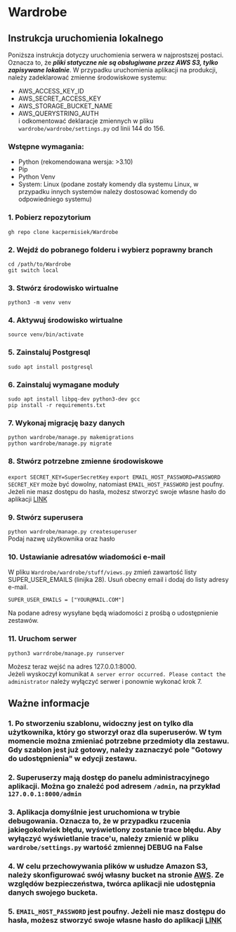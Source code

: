 # Wardrobe
 
## Instrukcja uruchomienia lokalnego

Poniższa instrukcja dotyczy uruchomienia serwera w najprostszej postaci. Oznacza to, że ***pliki statyczne nie są obsługiwane przez AWS S3, tylko zapisywane lokalnie***. W przypadku uruchomienia aplikacji na produkcji, należy zadeklarować zmienne środowiskowe systemu:
* AWS_ACCESS_KEY_ID
* AWS_SECRET_ACCESS_KEY
* AWS_STORAGE_BUCKET_NAME
* AWS_QUERYSTRING_AUTH  
i odkomentować deklaracje zmiennych w pliku `wardrobe/wardrobe/settings.py` od linii 144 do 156.

### Wstępne wymagania:
* Python (rekomendowana wersja: >3.10)
* Pip
* Python Venv
* System: Linux (podane zostały komendy dla systemu Linux, w przypadku innych systemów należy dostosować komendy do odpowiedniego systemu)

### 1. Pobierz repozytorium
```gh repo clone kacpermisiek/Wardrobe```

### 2. Wejdź do pobranego folderu i wybierz poprawny branch
```cd /path/to/Wardrobe```  
```git switch local```

### 3. Stwórz środowisko wirtualne
```python3 -m venv venv```  

### 4. Aktywuj środowisko wirtualne
```source venv/bin/activate```

### 5. Zainstaluj Postgresql
```sudo apt install postgresql ```

### 6. Zainstaluj wymagane moduły
```sudo apt install libpq-dev python3-dev gcc```  
```pip install -r requirements.txt```

### 7. Wykonaj migrację bazy danych
```python wardrobe/manage.py makemigrations```  
```python wardrobe/manage.py migrate```

### 8. Stwórz potrzebne zmienne środowiskowe
```export SECRET_KEY=SuperSecretKey```
```export EMAIL_HOST_PASSWORD=PASSWORD```
`SECRET_KEY` może być dowolny, natomiast `EMAIL_HOST_PASSWORD` jest poufny. Jeżeli nie masz dostępu do hasła, możesz stworzyć swoje własne hasło do aplikacji [LINK](https://support.google.com/accounts/answer/185833?hl=pl)

### 9. Stwórz superusera
```python wardrobe/manage.py createsuperuser```  
Podaj nazwę użytkownika oraz hasło

### 10. Ustawianie adresatów wiadomości e-mail  
W pliku `Wardrobe/wardrobe/stuff/views.py` zmień zawartość listy SUPER_USER_EMAILS (linijka 28). Usuń obecny email i dodaj do listy adresy e-mail. 

```SUPER_USER_EMAILS = ["YOUR@MAIL.COM"] ```  

Na podane adresy wysyłane będą wiadomości z prośbą o udostępnienie zestawów.


### 11. Uruchom serwer
```python3 warrdrobe/manage.py runserver```

Możesz teraz wejść na adres 127.0.0.1:8000.  
Jeżeli wyskoczył komunikat `A server error occurred. Please contact the administrator` należy wyłączyć serwer i ponownie wykonać krok 7.


## Ważne informacje
### 1. Po stworzeniu szablonu, widoczny jest on tylko dla użytkownika, który go stworzył oraz dla superuserów. W tym momencie można zmieniać potrzebne przedmioty dla zestawu. Gdy szablon jest już gotowy, należy zaznaczyć pole "Gotowy do udostępnienia" w edycji zestawu.

### 2. Superuserzy mają dostęp do panelu administracyjnego aplikacji. Można go znaleźć pod adresem `/admin`, na przykład `127.0.0.1:8000/admin`

### 3. Aplikacja domyślnie jest uruchomiona w trybie debugowania. Oznacza to, że w przypadku rzucenia jakiegokolwiek błędu, wyświetlony zostanie trace błędu. Aby wyłączyć wyświetlanie trace'u, należy zmienić w pliku `wardrobe/settings.py` wartość zmiennej DEBUG na False

### 4. W celu przechowywania plików w usłudze Amazon S3, należy skonfigurować swój własny bucket na stronie [AWS](https://aws.amazon.com/pm/serv-s3/?trk=518a7bef-5b4f-4462-ad55-80e5c177f12b&sc_channel=ps&ef_id=Cj0KCQjwz6ShBhCMARIsAH9A0qXEBriQ2zlsmv5QCdetZ9IL1GmrjWmXst6Ph0NWIwbTt-qKPQNbNngaAjSPEALw_wcB:G:s&s_kwcid=AL!4422!3!645186213484!e!!g!!amazon%20s3!19579892800!143689755565). Ze względów bezpieczeństwa, twórca aplikacji nie udostępnia danych swojego bucketa.

### 5. `EMAIL_HOST_PASSWORD` jest poufny. Jeżeli nie masz dostępu do hasła, możesz stworzyć swoje własne hasło do aplikacji [LINK](https://support.google.com/accounts/answer/185833?hl=pl)
